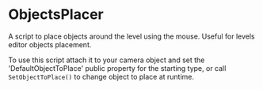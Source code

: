 # ObjectsPlacer

A script to place objects around the level using the mouse. 
Useful for levels editor objects placement.

To use this script attach it to your camera object and set the 'DefaultObjectToPlace' public property for the starting type, or call `SetObjectToPlace()` to change object to place at runtime.
